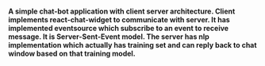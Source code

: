 #### A simple chat-bot application with client server architecture. Client implements react-chat-widget to communicate with server. It has implemented eventsource which subscribe to an event to receive message. It is Server-Sent-Event model. The server has nlp implementation which actually has training set and can reply back to chat window based on that training model.